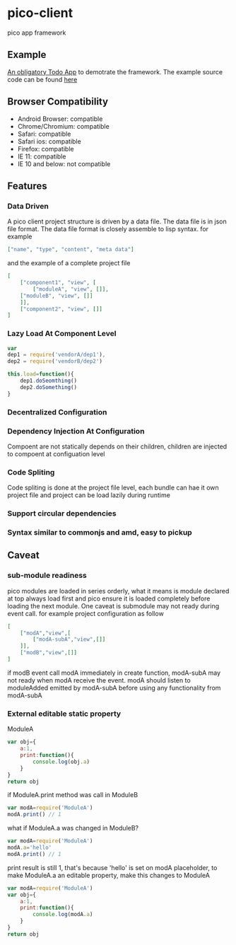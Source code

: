 # pico-client
pico app framework

## Example
[An obligatory Todo App](https://cdn.rawgit.com/ldarren/pico-example-todo/master/bin/todo/index.html) to demotrate the framework. The example source code can be found [here](https://github.com/ldarren/pico-example-todo)

## Browser Compatibility
 * Android Browser: compatible
 * Chrome/Chromium: compatible
 * Safari: compatible
 * Safari ios: compatible
 * Firefox: compatible
 * IE 11: compatible
 * IE 10 and below: not compatible

## Features
### Data Driven
A pico client project structure is driven by a data file. The data file is in json file format. The data file format is closely assemble to lisp syntax. for example

```json
["name", "type", "content", "meta data"]
```

and the example of a complete project file
```json
[
    ["component1", "view", [
    	["moduleA", "view", []],
	["moduleB", "view", []]
    ]],
    ["component2", "view", []]
]
```

### Lazy Load At Component Level
```javascript
var
dep1 = require('vendorA/dep1'),
dep2 = require('vendorB/dep2')

this.load=function(){
    dep1.doSeomthing()
    dep2.doSomething()
}
```

### Decentralized Configuration

### Dependency Injection At Configuration
Compoent are not statically depends on their children, children are injected to compoent at configuation level

### Code Spliting
Code spliting is done at the project file level, each bundle can hae it own project file and project can be load lazily during runtime

### Support circular dependencies

### Syntax similar to commonjs and amd, easy to pickup

## Caveat
### sub-module readiness
pico modules are loaded in series orderly, what it means is module declared at top always load first and pico ensure it is loaded completely before loading the next module.
One caveat is submodule may not ready during event call. for example project configuration as follow
```json
[
	["modA","view",[
		["modA-subA","view",[]]
	]],
	["modB","view",[]]
]
```
if modB event call modA immediately in create function, modA-subA may not ready when modA receive the event. modA should listen to moduleAdded emitted by modA-subA before using any functionality from modA-subA

### External editable static property
ModuleA
```javascript
var obj={
	a:1,
	print:function(){
		console.log(obj.a)
	}
}
return obj
```
if ModuleA.print method was call in ModuleB
```javascript
var modA=require('ModuleA')
modA.print() // 1
```
what if ModuleA.a was changed in ModuleB?
```javascript
var modA=require('ModuleA')
modA.a='hello'
modA.print() // 1
```
print result is still 1, that's because 'hello' is set on modA placeholder, to make ModuleA.a an editable property, make this changes to ModuleA
```javascript
var modA=require('ModuleA')
var obj={
	a:1,
	print:function(){
		console.log(modA.a)
	}
}
return obj
```
